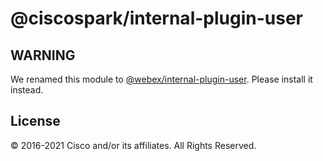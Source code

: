 # @ciscospark/internal-plugin-user

## WARNING

We renamed this module to
[@webex/internal-plugin-user](https://www.npmjs.com/package/@webex/internal-plugin-user).
Please install it instead.

## License

© 2016-2021 Cisco and/or its affiliates. All Rights Reserved.
